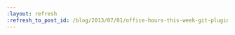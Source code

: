 ```yaml
---
:layout: refresh
:refresh_to_post_id: /blog/2013/07/01/office-hours-this-week-git-plugin-refactoring
---
```


